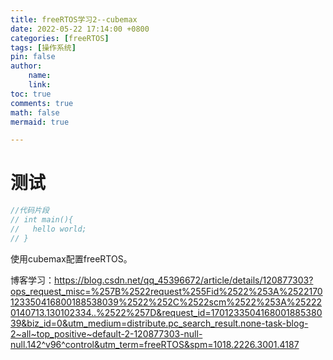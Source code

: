 ```yaml
---
title: freeRTOS学习2--cubemax
date: 2022-05-22 17:14:00 +0800
categories: [freeRTOS]
tags: [操作系统]
pin: false
author: 
    name: 
    link: 
toc: true
comments: true
math: false
mermaid: true

---
```


# 测试

```c
//代码片段
// int main(){
//   hello world;
// }
```
使用cubemax配置freeRTOS。

博客学习：https://blog.csdn.net/qq_45396672/article/details/120877303?ops_request_misc=%257B%2522request%255Fid%2522%253A%2522170123350416800188538039%2522%252C%2522scm%2522%253A%252220140713.130102334..%2522%257D&request_id=170123350416800188538039&biz_id=0&utm_medium=distribute.pc_search_result.none-task-blog-2~all~top_positive~default-2-120877303-null-null.142^v96^control&utm_term=freeRTOS&spm=1018.2226.3001.4187


    
